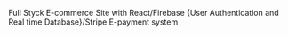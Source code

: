 Full Styck E-commerce Site with React/Firebase {User Authentication and Real time Database}/Stripe E-payment system
